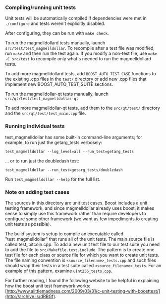 ### Compiling/running unit tests

Unit tests will be automatically compiled if dependencies were met in `./configure`
and tests weren't explicitly disabled.

After configuring, they can be run with `make check`.

To run the magmelldollard tests manually, launch `src/test/test_magmelldollar`. To recompile
after a test file was modified, run `make` and then run the test again. If you
modify a non-test file, use `make -C src/test` to recompile only what's needed
to run the magmelldollard tests.

To add more magmelldollard tests, add `BOOST_AUTO_TEST_CASE` functions to the existing
.cpp files in the `test/` directory or add new .cpp files that
implement new BOOST_AUTO_TEST_SUITE sections.

To run the magmelldollar-qt tests manually, launch `src/qt/test/test_magmelldollar-qt`

To add more magmelldollar-qt tests, add them to the `src/qt/test/` directory and
the `src/qt/test/test_main.cpp` file.

### Running individual tests

test_magmelldollar has some built-in command-line arguments; for
example, to run just the getarg_tests verbosely:

    test_magmelldollar --log_level=all --run_test=getarg_tests

... or to run just the doubledash test:

    test_magmelldollar --run_test=getarg_tests/doubledash

Run `test_magmelldollar --help` for the full list.

### Note on adding test cases

The sources in this directory are unit test cases.  Boost includes a
unit testing framework, and since magmelldollar already uses boost, it makes
sense to simply use this framework rather than require developers to
configure some other framework (we want as few impediments to creating
unit tests as possible).

The build system is setup to compile an executable called "test_magmelldollar"
that runs all of the unit tests.  The main source file is called
test_bitcoin.cpp. To add a new unit test file to our test suite you need
to add the file to `src/Makefile.test.include`. The pattern is to create
one test file for each class or source file for which you want to create
unit tests.  The file naming convention is `<source_filename>_tests.cpp`
and such files should wrap their tests in a test suite
called `<source_filename>_tests`. For an example of this pattern,
examine `uint256_tests.cpp`.

For further reading, I found the following website to be helpful in
explaining how the boost unit test framework works:
[http://www.alittlemadness.com/2009/03/31/c-unit-testing-with-boosttest/](http://archive.is/dRBGf).
